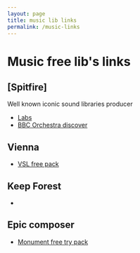 ```yaml
---
layout: page
title: music lib links
permalink: /music-links
---
```


# Music free lib's links

## [Spitfire]
Well known iconic sound libraries producer
- [Labs](//labs.spitfireaudio.com/)
- [BBC Orchestra discover](//www.spitfireaudio.com/bbc-symphony-orchestra-discover)

## Vienna
- [VSL free pack](//www.vsl.co.at/en/Product_Overview/Free_Instruments)

## Keep	Forest
- [](//keep-forest.com/store/free)

## Epic composer
- [Monument free try pack](//bit.ly/ec-monument-free-pack)

